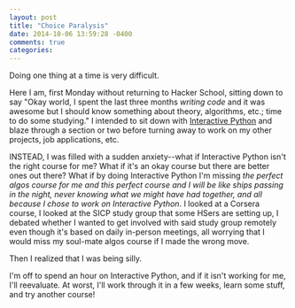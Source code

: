 ```yaml
---
layout: post
title: "Choice Paralysis"
date: 2014-10-06 13:59:28 -0400
comments: true
categories:
---
```

Doing one thing at a time is very difficult.

Here I am, first Monday without returning to Hacker School, sitting down to say "Okay world, I spent the last three months *writing code* and it was awesome but I should know something about theory, algorithms, etc.; time to do some studying." I intended to sit down with [Interactive Python](http://interactivepython.org/runestone/static/pythonds/index.html) and blaze through a section or two before turning away to work on my other projects, job applications, etc.

INSTEAD, I was filled with a sudden anxiety--what if Interactive Python isn't the right course for me? What if it's an okay course but there are better ones out there? What if by doing Interactive Python I'm missing _the perfect algos course for me and this perfect course and I will be like ships passing in the night, never knowing what we might have had together, and all because I chose to work on Interactive Python_.<!-- more --> I looked at a Corsera course, I looked at the SICP study group that some HSers are setting up, I debated whether I wanted to get involved with said study group remotely even though it's based on daily in-person meetings, all worrying that I would miss my soul-mate algos course if I made the wrong move.

Then I realized that I was being silly.

I'm off to spend an hour on Interactive Python, and if it isn't working for me, I'll reevaluate. At worst, I'll work through it in a few weeks, learn some stuff, and try another course!